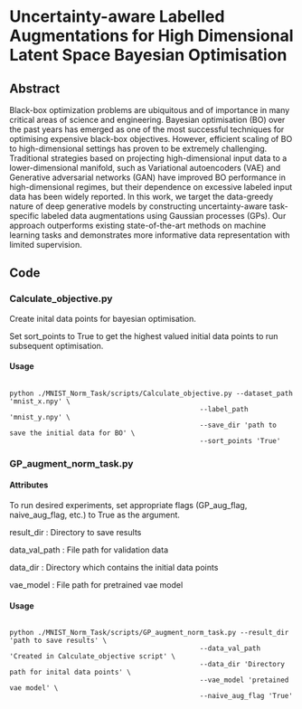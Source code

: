 # Uncertainty-aware Labelled Augmentations for High Dimensional Latent Space Bayesian Optimisation

## Abstract 

Black-box optimization problems are ubiquitous and of importance in many critical areas of science and engineering. Bayesian optimisation (BO) over the past
years has emerged as one of the most successful techniques for optimising expensive black-box objectives. However, efficient scaling of BO to high-dimensional
settings has proven to be extremely challenging. Traditional strategies based on projecting high-dimensional input data to a lower-dimensional manifold, such as
Variational autoencoders (VAE) and Generative adversarial networks (GAN) have improved BO performance in high-dimensional regimes, but their dependence on
excessive labeled input data has been widely reported. In this work, we target the data-greedy nature of deep generative models by constructing uncertainty-aware
task-specific labeled data augmentations using Gaussian processes (GPs). Our approach outperforms existing state-of-the-art methods on machine learning tasks
and demonstrates more informative data representation with limited supervision.

## Code

### Calculate_objective.py 

Create inital data points for bayesian optimisation. 

Set sort_points to True to get the highest valued initial data points to run subsequent optimisation.

#### Usage

 ```shell script

python ./MNIST_Norm_Task/scripts/Calculate_objective.py --dataset_path 'mnist_x.npy' \
                                                --label_path 'mnist_y.npy' \
                                                --save_dir 'path to save the initial data for BO' \
                                                --sort_points 'True'
 ```

### GP_augment_norm_task.py

#### Attributes
To run desired experiments, set appropriate flags (GP_aug_flag, naive_aug_flag, etc.) to True as the argument.

result_dir : Directory to save results 

data_val_path : File path for validation data 

data_dir : Directory which contains the initial data points

vae_model : File path for pretrained vae model

#### Usage
 ```shell script

python ./MNIST_Norm_Task/scripts/GP_augment_norm_task.py --result_dir 'path to save results' \
                                                --data_val_path 'Created in Calculate_objective script' \
                                                --data_dir 'Directory path for inital data points' \
                                                --vae_model 'pretained vae model' \
                                                --naive_aug_flag 'True'

 ```
